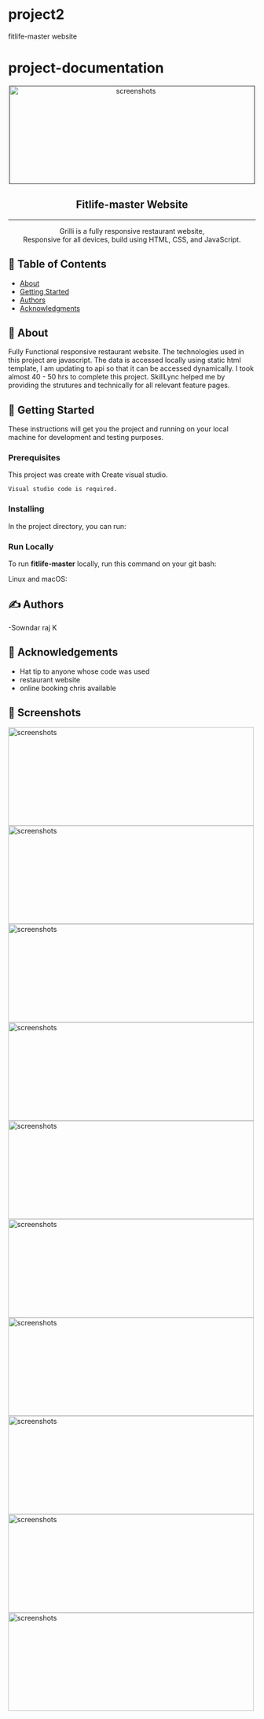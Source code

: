 # project2
fitlife-master website
# project-documentation


<p align="center">
  <a href="" rel="noopener">
 <img width=500px height=200px src="./grilli-master/image%20cover/image1.PNG" alt="screenshots"></a>
</p>

 <h2 align="center">Fitlife-master Website</h2>

---

<p align="center"> Grilli is a fully responsive restaurant website, <br />Responsive for all devices, build using HTML, CSS, and JavaScript.
    <br> 
</p>

## 📝 Table of Contents
- [About](#about)
- [Getting Started](#getting_started)
- [Authors](#authors)
- [Acknowledgments](#acknowledgement)

## 🧐 About <a name = "about"></a>
Fully Functional responsive restaurant website. The technologies used in this project are javascript. The data is accessed locally using static html template, I am updating to api so that it can be accessed dynamically. I took almost 40 - 50 hrs to complete this project. SkillLync helped me by providing the strutures and technically   for all relevant feature pages.


## 🏁 Getting Started <a name = "getting_started"></a>
These instructions will get you the project and running on your local machine for development and testing purposes.

### Prerequisites
This project was create with Create visual studio.

```
Visual studio code is required.
```
### Installing 

In the project directory, you can run:

### Run Locally

To run **fitlife-master** locally, run this command on your git bash:

Linux and macOS:

## ✍️ Authors <a name = "authors"></a>
-Sowndar raj K

## 🎉 Acknowledgements <a name = "acknowledgement"></a>
- Hat tip to anyone whose code was used
- restaurant website
- online booking chris available

## 🎉 Screenshots <a name = "Screenshots"></a>

 <img width=500px height=200px src="./grilli-master/image%20cover/image2.PNG" alt="screenshots"></a>
 <img width=500px height=200px src="./grilli-master/image%20cover/image3.PNG" alt="screenshots"></a>
 <img width=500px height=200px src="./grilli-master/image%20cover/image4.PNG" alt="screenshots"></a>
 <img width=500px height=200px src="./grilli-master/image%20cover/image5.PNG" alt="screenshots"></a>
 <img width=500px height=200px src="./grilli-master/image%20cover/image6.PNG" alt="screenshots"></a>
 <img width=500px height=200px src="./grilli-master/image%20cover/image7.PNG" alt="screenshots"></a>
 <img width=500px height=200px src="./grilli-master/image%20cover/image8.PNG" alt="screenshots"></a>
 <img width=500px height=200px src="./grilli-master/image%20cover/image9.PNG" alt="screenshots"></a>
 <img width=500px height=200px src="./grilli-master/image%20cover/image10.PNG" alt="screenshots"></a>
 <img width=500px height=200px src="./grilli-master/image%20cover/image11.PNG" alt="screenshots"></a>
